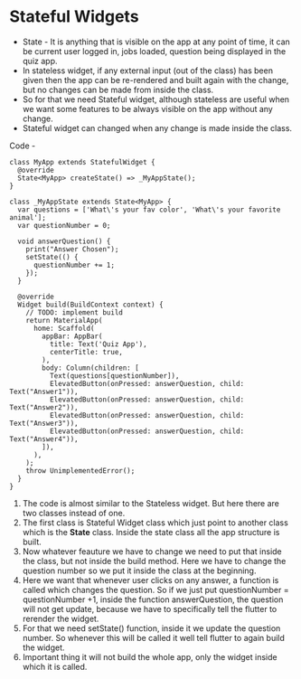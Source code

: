 # Stateful Widgets

* State - It is anything that is visible on the app at any point of time, it can be current user logged in, jobs loaded, question being displayed in the quiz app.
* In stateless widget, if any external input (out of the class) has been given then the app can be re-rendered and built again with the change, but no changes can be made from inside the class.
* So for that we need Stateful widget, although stateless are useful when we want some features to be always visible on the app without any change.
* Stateful widget can changed when any change is made inside the class.

Code - 
```
class MyApp extends StatefulWidget {
  @override
  State<MyApp> createState() => _MyAppState();
}

class _MyAppState extends State<MyApp> {
  var questions = ['What\'s your fav color', 'What\'s your favorite animal'];
  var questionNumber = 0;

  void answerQuestion() {
    print("Answer Chosen");
    setState(() {
      questionNumber += 1;
    });
  }

  @override
  Widget build(BuildContext context) {
    // TODO: implement build
    return MaterialApp(
      home: Scaffold(
        appBar: AppBar(
          title: Text('Quiz App'),
          centerTitle: true,
        ),
        body: Column(children: [
          Text(questions[questionNumber]),
          ElevatedButton(onPressed: answerQuestion, child: Text("Answer1")),
          ElevatedButton(onPressed: answerQuestion, child: Text("Answer2")),
          ElevatedButton(onPressed: answerQuestion, child: Text("Answer3")),
          ElevatedButton(onPressed: answerQuestion, child: Text("Answer4")),
        ]),
      ),
    );
    throw UnimplementedError();
  }
}
```

1. The code is almost similar to the Stateless widget. But here there are two classes instead of one.
2. The first class is Stateful Widget class which just point to another class which is the **State** class. Inside the state class all the app structure is built.
3. Now whatever feauture we have to change we need to put that inside the class, but not inside the build method. Here we have to change the question number so we put it inside the class at the beginning.
4. Here we want that whenever user clicks on any answer, a function is called which changes the question. So if we just put questionNumber = questionNumber +1, inside the function answerQuestion, the question will not get update, because we have to specifically tell the flutter to rerender the widget.
5. For that we need setState() function, inside it we update the question number. So whenever this will be called it well tell flutter to again build the widget.
6. Important thing it will not build the whole app, only the widget inside which it is called.
